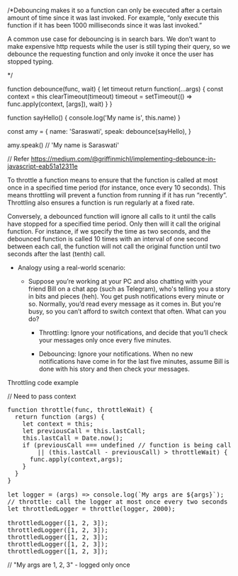 /*Debouncing makes it so a function can only be executed after a certain amount of time since it was last invoked. For example, “only execute this function if it has been 1000 milliseconds since it was last invoked.”

A common use case for debouncing is in search bars. We don’t want to make expensive http requests while the user is still typing their query, so we debounce the requesting function and only invoke it once the user has stopped typing.

*/


function debounce(func, wait) {
  let timeout
  return function(...args) {
    const context = this
    clearTimeout(timeout)
    timeout = setTimeout(() => func.apply(context, [args]), wait)
  }
}

function sayHello() {
  console.log('My name is', this.name)
}

const amy = {
  name: 'Saraswati',
  speak: debounce(sayHello),
}

amy.speak()
// 'My name is Saraswati'

// Refer https://medium.com/@griffinmichl/implementing-debounce-in-javascript-eab51a12311e



To throttle a function means to ensure that the function is called at most once in a specified time period (for instance, once every 10 seconds). This means throttling will prevent a function from running if it has run “recently”. Throttling also ensures a function is run regularly at a fixed rate.

Conversely, a debounced function will ignore all calls to it until the calls have stopped for a specified time period. Only then will it call the original function. For instance, if we specify the time as two seconds, and the debounced function is called 10 times with an interval of one second between each call, the function will not call the original function until two seconds after the last (tenth) call.

* Analogy using a real-world scenario:

  - Suppose you’re working at your PC and also chatting with your friend Bill on a chat app (such as Telegram), who's telling you a story in bits and pieces (heh). You get push notifications every minute or so. Normally, you’d read every message as it comes in. But you're busy, so you can’t afford to switch context that often. What can you do?


    - Throttling: Ignore your notifications, and decide that you’ll check your messages only once every five minutes.
    
    - Debouncing: Ignore your notifications. When no new notifications have come in for the last five minutes, assume Bill is done with his story and then check your messages.


Throttling code example 


// Need to pass context 

<pre>
function throttle(func, throttleWait) {
  return function (args) {
    let context = this;
    let previousCall = this.lastCall;
    this.lastCall = Date.now();
    if (previousCall === undefined // function is being called for the first time
        || (this.lastCall - previousCall) > throttleWait) { // throttle time has elapsed
      func.apply(context,args);
    }
  }
}

let logger = (args) => console.log(`My args are ${args}`);
// throttle: call the logger at most once every two seconds
let throttledLogger = throttle(logger, 2000); 

throttledLogger([1, 2, 3]);
throttledLogger([1, 2, 3]);
throttledLogger([1, 2, 3]);
throttledLogger([1, 2, 3]);
throttledLogger([1, 2, 3]);
</pre>

// "My args are 1, 2, 3" - logged only once
